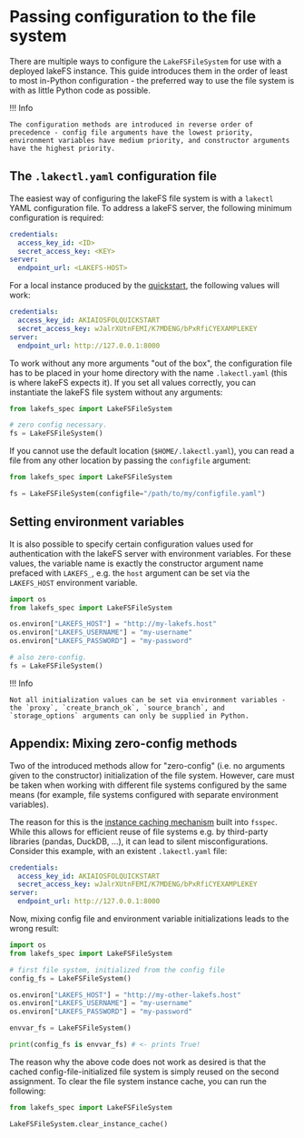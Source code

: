 # Passing configuration to the file system

There are multiple ways to configure the `LakeFSFileSystem` for use with a deployed lakeFS instance.
This guide introduces them in the order of least to most in-Python configuration - the preferred way to use the file system is with as little Python code as possible.

!!! Info
    
    The configuration methods are introduced in reverse order of precedence - config file arguments have the lowest priority, environment variables have medium priority, and constructor arguments have the highest priority.

## The `.lakectl.yaml` configuration file

The easiest way of configuring the lakeFS file system is with a `lakectl` YAML configuration file. To address a lakeFS server, the following minimum configuration is required:

```yaml
credentials:
  access_key_id: <ID>
  secret_access_key: <KEY>
server:
  endpoint_url: <LAKEFS-HOST>
```

For a local instance produced by the [quickstart](../quickstart.md), the following values will work:

```yaml
credentials:
  access_key_id: AKIAIOSFOLQUICKSTART
  secret_access_key: wJalrXUtnFEMI/K7MDENG/bPxRfiCYEXAMPLEKEY
server:
  endpoint_url: http://127.0.0.1:8000
```

To work without any more arguments "out of the box", the configuration file has to be placed in your home directory with the name `.lakectl.yaml` (this is where lakeFS expects it).
If you set all values correctly, you can instantiate the lakeFS file system without any arguments:

```python
from lakefs_spec import LakeFSFileSystem

# zero config necessary.
fs = LakeFSFileSystem()
```

If you cannot use the default location (`$HOME/.lakectl.yaml`), you can read a file from any other location by passing the `configfile` argument:

```python
from lakefs_spec import LakeFSFileSystem

fs = LakeFSFileSystem(configfile="/path/to/my/configfile.yaml")
```

## Setting environment variables

It is also possible to specify certain configuration values used for authentication with the lakeFS server with environment variables.
For these values, the variable name is exactly the constructor argument name prefaced with `LAKEFS_`, e.g. the `host` argument can be set via the `LAKEFS_HOST` environment variable.

```python
import os
from lakefs_spec import LakeFSFileSystem

os.environ["LAKEFS_HOST"] = "http://my-lakefs.host"
os.environ["LAKEFS_USERNAME"] = "my-username"
os.environ["LAKEFS_PASSWORD"] = "my-password"

# also zero-config.
fs = LakeFSFileSystem()
```

!!! Info
    
    Not all initialization values can be set via environment variables - the `proxy`, `create_branch_ok`, `source_branch`, and `storage_options` arguments can only be supplied in Python.

## Appendix: Mixing zero-config methods

Two of the introduced methods allow for "zero-config" (i.e. no arguments given to the constructor) initialization of the file system.
However, care must be taken when working with different file systems configured by the same means (for example, file systems configured with separate environment variables).

The reason for this is the [instance caching mechanism](https://filesystem-spec.readthedocs.io/en/latest/features.html#instance-caching) built into `fsspec`.
While this allows for efficient reuse of file systems e.g. by third-party libraries (pandas, DuckDB, ...), it can lead to silent misconfigurations. Consider this example, with an existent `.lakectl.yaml` file:

```yaml title="$HOME/.lakectl.yaml"
credentials:
  access_key_id: AKIAIOSFOLQUICKSTART
  secret_access_key: wJalrXUtnFEMI/K7MDENG/bPxRfiCYEXAMPLEKEY
server:
  endpoint_url: http://127.0.0.1:8000
```

Now, mixing config file and environment variable initializations leads to the wrong result:

```python
import os
from lakefs_spec import LakeFSFileSystem

# first file system, initialized from the config file
config_fs = LakeFSFileSystem()

os.environ["LAKEFS_HOST"] = "http://my-other-lakefs.host"
os.environ["LAKEFS_USERNAME"] = "my-username"
os.environ["LAKEFS_PASSWORD"] = "my-password"

envvar_fs = LakeFSFileSystem()

print(config_fs is envvar_fs) # <- prints True! 
```

The reason why the above code does not work as desired is that the cached config-file-initialized file system is simply reused on the second assignment.
To clear the file system instance cache, you can run the following:

```python
from lakefs_spec import LakeFSFileSystem

LakeFSFileSystem.clear_instance_cache()
```
